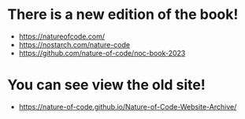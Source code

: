 # There is a new edition of the book!

* https://natureofcode.com/
* https://nostarch.com/nature-code
* https://github.com/nature-of-code/noc-book-2023

# You can see view the old site!

* https://nature-of-code.github.io/Nature-of-Code-Website-Archive/
